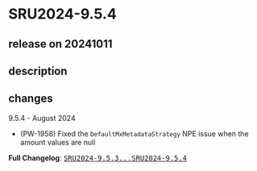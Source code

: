# SRU2024-9.5.4

## release on 20241011

## description

## changes

9.5.4 - August 2024

* (PW-1958) Fixed the <code>DefaultMxMetadataStrategy</code> NPE issue when the amount values are null

<strong>Full Changelog</strong>: <a class="commit-link" href="https://github.com/prowide/prowide-iso20022/compare/SRU2024-9.5.3...SRU2024-9.5.4"><tt>SRU2024-9.5.3...SRU2024-9.5.4</tt></a>

